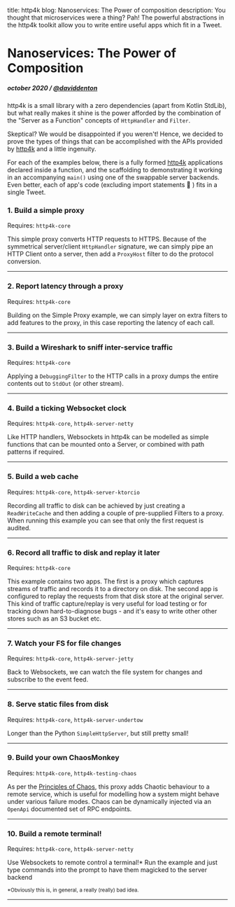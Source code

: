 title: http4k blog: Nanoservices: The Power of composition 
description: You thought that microservices were a thing? Pah! The powerful abstractions in the http4k toolkit allow you to write entire useful apps which fit in a Tweet.

# Nanoservices: The Power of Composition 

##### october 2020 / [@daviddenton][github]

http4k is a small library with a zero dependencies (apart from Kotlin StdLib), but what really makes it shine is the power afforded by the combination of the "Server as a Function" concepts of `HttpHandler` and `Filter`. 

Skeptical? We would be disappointed if you weren't! Hence, we decided to prove the types of things that can be accomplished with the APIs provided by [http4k] and a little ingenuity.

For each of the examples below, there is a fully formed [http4k] applications declared inside a function, and the scaffolding to demonstrating it working in an accompanying `main()` using one of the swappable server backends. Even better, each of app's code (excluding import statements 🙂 ) fits in a single Tweet.

### 1. Build a simple proxy [<img class="octocat"/>](https://github.com/http4k/http4k/blob/master/src/docs/blog/nanoservices/simple_proxy.kt)
Requires: `http4k-core`

This simple proxy converts HTTP requests to HTTPS. Because of the symmetrical server/client `HttpHandler` signature, we can simply pipe an HTTP Client onto a server, then add a `ProxyHost` filter to do the protocol conversion.

<script src="https://gist-it.appspot.com/https://github.com/http4k/http4k/blob/master/src/docs/blog/nanoservices/simple_proxy.kt"></script>

<hr/>

### 2. Report latency through a proxy [<img class="octocat"/>](https://github.com/http4k/http4k/blob/master/src/docs/blog/nanoservices/latency_reporting_proxy.kt)
Requires: `http4k-core`

Building on the Simple Proxy example, we can simply layer on extra filters to add features to the proxy, in this case reporting the latency of each call.

<script src="https://gist-it.appspot.com/https://github.com/http4k/http4k/blob/master/src/docs/blog/nanoservices/latency_reporting_proxy.kt"></script>

<hr/>

### 3. Build a Wireshark to sniff inter-service traffic [<img class="octocat"/>](https://github.com/http4k/http4k/blob/master/src/docs/blog/nanoservices/wire_sniffing_proxy.kt)
Requires: `http4k-core`

Applying a `DebuggingFilter` to the HTTP calls in a proxy dumps the entire contents out to `StdOut` (or other stream).

<script src="https://gist-it.appspot.com/https://github.com/http4k/http4k/blob/master/src/docs/blog/nanoservices/wire_sniffing_proxy.kt"></script>

<hr/>

### 4. Build a ticking Websocket clock [<img class="octocat"/>](https://github.com/http4k/http4k/blob/master/src/docs/blog/nanoservices/websocket_clock.kt)
Requires: `http4k-core`, `http4k-server-netty`

Like HTTP handlers, Websockets in http4k can be modelled as simple functions that can be mounted onto a Server, or combined with path patterns if required.

<script src="https://gist-it.appspot.com/https://github.com/http4k/http4k/blob/master/src/docs/blog/nanoservices/websocket_clock.kt"></script>

<hr/>

### 5. Build a web cache [<img class="octocat"/>](https://github.com/http4k/http4k/blob/master/src/docs/blog/nanoservices/disk_cache.kt)
Requires: `http4k-core`, `http4k-server-ktorcio`

Recording all traffic to disk can be achieved by just creating a `ReadWriteCache` and then adding a couple of pre-supplied Filters to a proxy. When running this example you can see that only the first request is audited.

<script src="https://gist-it.appspot.com/https://github.com/http4k/http4k/blob/master/src/docs/blog/nanoservices/disk_cache.kt"></script>

<hr/>

### 6. Record all traffic to disk and replay it later [<img class="octocat"/>](https://github.com/http4k/http4k/blob/master/src/docs/blog/nanoservices/record_and_replay_http_traffic_proxy.kt)
Requires: `http4k-core`

This example contains two apps. The first is a proxy which captures streams of traffic and records it to a directory on disk. The second app is configured to replay the requests from that disk store at the original server. This kind of traffic capture/replay is very useful for load testing or for tracking down hard-to-diagnose bugs - and it's easy to write other other stores such as an S3 bucket etc.

<script src="https://gist-it.appspot.com/https://github.com/http4k/http4k/blob/master/src/docs/blog/nanoservices/record_and_replay_http_traffic_proxy.kt"></script>

<hr/>

### 7. Watch your FS for file changes [<img class="octocat"/>](https://github.com/http4k/http4k/blob/master/src/docs/blog/nanoservices/file_watcher.kt)
Requires: `http4k-core`, `http4k-server-jetty`

Back to Websockets, we can watch the file system for changes and subscribe to the event feed.

<script src="https://gist-it.appspot.com/https://github.com/http4k/http4k/blob/master/src/docs/blog/nanoservices/file_watcher.kt"></script>

<hr/>

### 8. Serve static files from disk [<img class="octocat"/>](https://github.com/http4k/http4k/blob/master/src/docs/blog/nanoservices/static_file_server.kt)
Requires: `http4k-core`, `http4k-server-undertow`

Longer than the Python `SimpleHttpServer`, but still pretty small!

<script src="https://gist-it.appspot.com/https://github.com/http4k/http4k/blob/master/src/docs/blog/nanoservices/static_file_server.kt"></script>

<hr/>

### 9. Build your own ChaosMonkey [<img class="octocat"/>](https://github.com/http4k/http4k/blob/master/src/docs/blog/nanoservices/chaos_proxy.kt)
Requires: `http4k-core`, `http4k-testing-chaos`

As per the [Principles of Chaos](https://principlesofchaos.org/), this proxy adds Chaotic behaviour to a remote service, which is useful for modelling how a system might behave under various failure modes. Chaos can be dynamically injected via an `OpenApi` documented set of RPC endpoints.

<script src="https://gist-it.appspot.com/https://github.com/http4k/http4k/blob/master/src/docs/blog/nanoservices/chaos_proxy.kt"></script>

<hr/>

### 10. Build a remote terminal! [<img class="octocat"/>](https://github.com/http4k/http4k/blob/master/src/docs/blog/nanoservices/web_terminal.kt)
Requires: `http4k-core`, `http4k-server-netty`

Use Websockets to remote control a terminal!* Run the example and just type commands into the prompt to have them magicked to the server backend

<sub>*Obviously this is, in general, a really (really) bad idea.</sub>

<script src="https://gist-it.appspot.com/https://github.com/http4k/http4k/blob/master/src/docs/blog/nanoservices/web_terminal.kt"></script>

<hr/>

[github]: http://github.com/daviddenton
[http4k]: https://http4k.org
